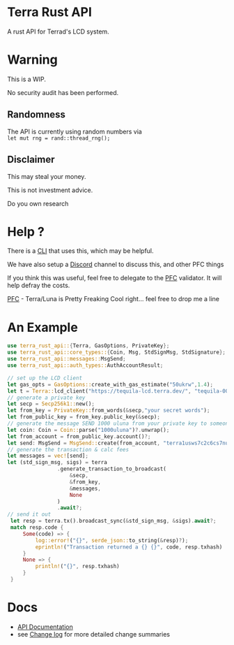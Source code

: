 # Terra Rust API
A rust API for Terrad's LCD system.

# Warning
This is a WIP.

No security audit has been performed.

## Randomness
The API is currently using random numbers via     
`
let mut rng = rand::thread_rng();
`
## Disclaimer

This may steal your money.

This is not investment advice.

Do you own research


# Help ?
There is a [CLI](https://github.com/pfc-validator/terra-rust) that uses this, which may be helpful.

We have also setup a [Discord](https://discord.gg/zKVWs4HhJD) channel to discuss this, and other PFC things

If you think this was useful, feel free to delegate to the [PFC](https://station.terra.money/validator/terravaloper12g4nkvsjjnl0t7fvq3hdcw7y8dc9fq69nyeu9q) validator. It will help defray the costs.

[PFC](https://twitter.com/PFC_Validator) - Terra/Luna is Pretty Freaking Cool right... feel free to drop me a line 

# An Example
```rust
use terra_rust_api::{Terra, GasOptions, PrivateKey};
use terra_rust_api::core_types::{Coin, Msg, StdSignMsg, StdSignature};
use terra_rust_api::messages::MsgSend;
use terra_rust_api::auth_types::AuthAccountResult;

// set up the LCD client
let gas_opts = GasOptions::create_with_gas_estimate("50ukrw",1.4);
let t = Terra::lcd_client("https://tequila-lcd.terra.dev/", "tequila-0004", &gas_opts).await?;
// generate a private key
let secp = Secp256k1::new();
let from_key = PrivateKey::from_words(&secp,"your secret words");
let from_public_key = from_key.public_key(&secp);
// generate the message SEND 1000 uluna from your private key to someone else
let coin: Coin = Coin::parse("1000uluna")?.unwrap();
let from_account = from_public_key.account()?;
let send: MsgSend = MsgSend::create(from_account, "terra1usws7c2c6cs7nuc8vma9qzaky5pkgvm2uag6rh", vec![coin]);
// generate the transaction & calc fees
let messages = vec![send];
let (std_sign_msg, sigs) = terra
                .generate_transaction_to_broadcast(
                    &secp,
                    &from_key,
                    &messages,
                    None
                )
                .await?;
// send it out
 let resp = terra.tx().broadcast_sync(&std_sign_msg, &sigs).await?;
 match resp.code {
     Some(code) => {
         log::error!("{}", serde_json::to_string(&resp)?);
         eprintln!("Transaction returned a {} {}", code, resp.txhash)
     }
     None => {
         println!("{}", resp.txhash)
     }
 }
```

# Docs 
* [API Documentation](https://docs.rs/terra-rust-api)
* see [Change log](./Changelog.md) for more detailed change summaries